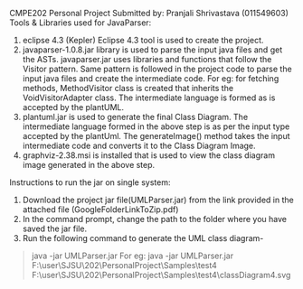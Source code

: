 CMPE202 Personal Project
Submitted by: Pranjali Shrivastava (011549603)
Tools & Libraries used for JavaParser:
1. eclipse 4.3 (Kepler) Eclipse 4.3 tool is used to create the project.
2. javaparser-1.0.8.jar library is used to parse the input java files and get the ASTs.
javaparser.jar uses libraries and functions that follow the Visitor pattern. Same pattern is followed in the
project code to parse the input java files and create the intermediate code. For eg: for fetching methods,
MethodVisitor class is created that inherits the VoidVisitorAdapter class. The intermediate language is
formed as is accepted by the plantUML.
3. plantuml.jar is used to generate the final Class Diagram. The intermediate language formed in the
above step is as per the input type accepted by the plantUml. The generateImage() method takes the
input intermediate code and converts it to the Class Diagram Image.
4. graphviz-2.38.msi is installed that is used to view the class diagram image generated in the above
step.


Instructions to run the jar on single system:

1. Download the project jar file(UMLParser.jar) from the link provided in the attached file
(GoogleFolderLinkToZip.pdf)
2. In the command prompt, change the path to the folder where you have saved the jar file.
3. Run the following command to generate the UML class diagram-
>java -jar UMLParser.jar <path to testcase folder> <path where you want to save the image generated
with the image name>
For eg:
>java -jar UMLParser.jar F:\user\SJSU\202\PersonalProject\Samples\test4
F:\user\SJSU\202\PersonalProject\Samples\test4\classDiagram4.svg
